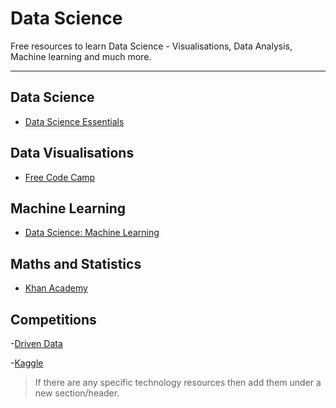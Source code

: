 # Data Science

Free resources to learn Data Science - Visualisations, Data Analysis, Machine learning and much more.

---
## Data Science

- [Data Science Essentials](https://www.edx.org/course/data-science-essentials)

## Data Visualisations

- [Free Code Camp](https://learn.freecodecamp.org/) 

## Machine Learning

- [Data Science: Machine Learning](https://www.edx.org/course/data-science-machine-learning-2)

## Maths and Statistics

- [Khan Academy](http://khanacademy.org/)

## Competitions

-[Driven Data](https://www.drivendata.org/)

-[Kaggle](https://www.kaggle.com)


> If there are any specific technology resources then add them under a new section/header.
